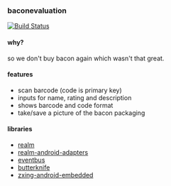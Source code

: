 ### baconevaluation
[![Build Status](http://build.eberlein.io:8080/job/android_baconevaluation/badge/icon)](http://build.eberlein.io:8080/job/android_baconevaluation/)
#### why?
so we don't buy bacon again which wasn't that great.
#### features
- scan barcode (code is primary key)
- inputs for name, rating and description
- shows barcode and code format
- take/save a picture of the bacon packaging
#### libraries
- [realm](https://github.com/realm/realm-java)
- [realm-android-adapters](https://github.com/realm/realm-android-adapters)
- [eventbus](https://github.com/greenrobot/EventBus)
- [butterknife](https://github.com/JakeWharton/butterknife)
- [zxing-android-embedded](https://github.com/journeyapps/zxing-android-embedded)
